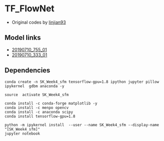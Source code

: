 # TF_FlowNet
+ Original codes by [linjian93](https://github.com/linjian93/tf-flownet)


## Model links
+ [20190710_755_01](https://drive.google.com/open?id=1Ck9BK1m9mFv5cpMudbldok7VIkiYEvbp)
+ [20190710_333_01](https://drive.google.com/open?id=1LOMNKGGCp64OqLGXoIp8n1tKVD7C_YAA)


## Dependencies
```Shell
conda create -n SK_Week4_sfm tensorflow-gpu=1.8 ipython jupyter pillow ipykernel  gdbm anaconda -y

source  activate SK_Week4_sfm

conda install -c conda-forge matplotlib -y
conda install -c menpo opencv
conda install -c anaconda scipy
conda install tensorflow-gpu=1.8

python -m ipykernel install  --user --name SK_Week4_sfm --display-name "[SK_Week4_sfm]"
jupyter notebook
```
